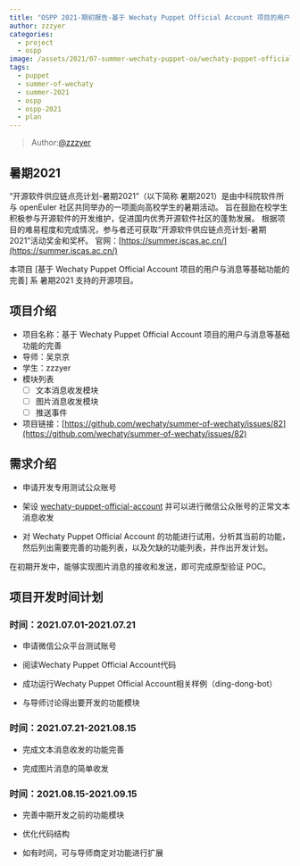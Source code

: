 ```yaml
---
title: "OSPP 2021-期初报告-基于 Wechaty Puppet Official Account 项目的用户与消息等基础功能的完善"
author: zzzyer
categories:
  - project
  - ospp
image: /assets/2021/07-summer-wechaty-puppet-oa/wechaty-puppet-official-account.png
tags:
  - puppet
  - summer-of-wechaty
  - summer-2021
  - ospp
  - ospp-2021
  - plan
---
```


> Author:[@zzzyer](https://github.com/zzzyer)

## 暑期2021

“开源软件供应链点亮计划-暑期2021”（以下简称 暑期2021）是由中科院软件所与 openEuler 社区共同举办的一项面向高校学生的暑期活动。
旨在鼓励在校学生积极参与开源软件的开发维护，促进国内优秀开源软件社区的蓬勃发展。
根据项目的难易程度和完成情况，参与者还可获取“开源软件供应链点亮计划-暑期2021”活动奖金和奖杯。
官网：[https://summer.iscas.ac.cn/](https://summer.iscas.ac.cn/)

本项目 [基于 Wechaty Puppet Official Account 项目的用户与消息等基础功能的完善] 系 暑期2021 支持的开源项目。

## 项目介绍

- 项目名称：基于 Wechaty Puppet Official Account 项目的用户与消息等基础功能的完善
- 导师：吴京京
- 学生：zzzyer
- 模块列表
  - [ ] 文本消息收发模块
  - [ ] 图片消息收发模块
  - [ ] 推送事件
- 项目链接：[https://github.com/wechaty/summer-of-wechaty/issues/82](https://github.com/wechaty/summer-of-wechaty/issues/82)

## 需求介绍

- 申请开发专用测试公众账号

- 架设 [wechaty-puppet-official-account](https://github.com/wechaty/wechaty-puppet-official-account/) 并可以进行微信公众账号的正常文本消息收发

- 对 Wechaty Puppet Official Account 的功能进行试用，分析其当前的功能，然后列出需要完善的功能列表，以及欠缺的功能列表，并作出开发计划。

在初期开发中，能够实现图片消息的接收和发送，即可完成原型验证 POC。

## 项目开发时间计划

### 时间：2021.07.01-2021.07.21

- 申请微信公众平台测试账号

- 阅读Wechaty Puppet Official Account代码

- 成功运行Wechaty Puppet Official Account相关样例（ding-dong-bot）

- 与导师讨论得出要开发的功能模块

### 时间：2021.07.21-2021.08.15

- 完成文本消息收发的功能完善

- 完成图片消息的简单收发

### 时间：2021.08.15-2021.09.15

- 完善中期开发之前的功能模块

- 优化代码结构

- 如有时间，可与导师商定对功能进行扩展
